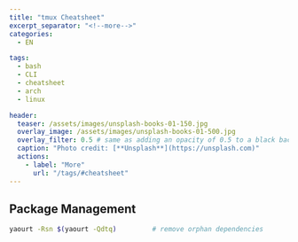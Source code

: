 ```yaml
---
title: "tmux Cheatsheet"
excerpt_separator: "<!--more-->"
categories:
  - EN

tags:
  - bash
  - CLI
  - cheatsheet
  - arch
  - linux

header:
  teaser: /assets/images/unsplash-books-01-150.jpg
  overlay_image: /assets/images/unsplash-books-01-500.jpg
  overlay_filter: 0.5 # same as adding an opacity of 0.5 to a black background
  caption: "Photo credit: [**Unsplash**](https://unsplash.com)"
  actions:
    - label: "More"
      url: "/tags/#cheatsheet"
---
```

<!--more-->

## Package Management

```bash
yaourt -Rsn $(yaourt -Qdtq)         # remove orphan dependencies
```
